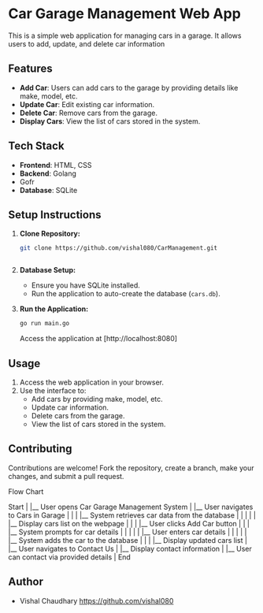 # Car Garage Management Web App
This is a simple web application for managing cars in a garage. It allows users to add, update, and delete car information
## Features

- **Add Car**: Users can add cars to the garage by providing details like make, model, etc.
- **Update Car**: Edit existing car information.
- **Delete Car**: Remove cars from the garage.
- **Display Cars**: View the list of cars stored in the system.

## Tech Stack

- **Frontend**: HTML, CSS
- **Backend**: Golang
- Gofr
- **Database**: SQLite

## Setup Instructions

1. **Clone Repository:**
    ```bash
    git clone https://github.com/vishal080/CarManagement.git
    
   

2. **Database Setup:**
    - Ensure you have SQLite installed.
    - Run the application to auto-create the database (`cars.db`).

3. **Run the Application:**
    ```bash
    go run main.go
    ```
    Access the application at [http://localhost:8080]
## Usage

1. Access the web application in your browser.
2. Use the interface to:
   - Add cars by providing make, model, etc.
   - Update car information.
   - Delete cars from the garage.
   - View the list of cars stored in the system.

## Contributing

Contributions are welcome! Fork the repository, create a branch, make your changes, and submit a pull request.


Flow Chart 

Start
|
|__ User opens Car Garage Management System
    |
    |__ User navigates to Cars in Garage
    |   |
    |   |__ System retrieves car data from the database
    |   |   |
    |   |   |__ Display cars list on the webpage
    |   |
    |   |__ User clicks Add Car button
    |       |
    |       |__ System prompts for car details
    |       |   |
    |       |   |__ User enters car details
    |       |   |
    |       |   |__ System adds the car to the database
    |       |
    |       |__ Display updated cars list
    |
    |__ User navigates to Contact Us
        |
        |__ Display contact information
        |
        |__ User can contact via provided details
|
End


## Author

- Vishal Chaudhary
   https://github.com/vishal080



